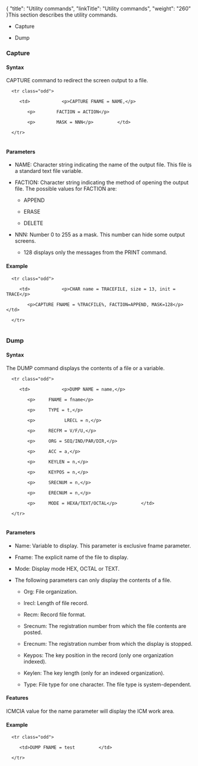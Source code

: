 {
    "title": "Utility commands",
    "linkTitle": "Utility commands",
    "weight": "260"
}This section describes the utility commands.

-   Capture
-   Dump

### Capture

#### Syntax

CAPTURE command to redirect the screen output to a file.

<table data-cellspacing="0">
   <tbody>
      <tr class="odd">
         <td>            <p>CAPTURE FNAME = NAME,</p>
            <p>        FACTION = ACTION</p>
            <p>        MASK = NNN</p>         </td>
      </tr>
   </tbody>
</table>

#### Parameters

-   NAME: Character string indicating the name of the output file. This file is a standard text file variable.
-   FACTION: Character string indicating the method of opening the output file. The possible values ​​for FACTION are:
    -   APPEND
    -   ERASE
    -   DELETE
-   NNN: Number 0 to 255 as a mask. This number can hide some output screens.
    -   128 displays only the messages from the PRINT command.

#### Example

<table data-cellspacing="0">
   <tbody>
      <tr class="odd">
         <td>            <p>CHAR name = TRACEFILE, size = 13, init = TRACE</p>
            <p>CAPTURE FNAME = %TRACFILE%, FACTION=APPEND, MASK=128</p>         </td>
      </tr>
   </tbody>
</table>

### Dump

#### Syntax

The DUMP command displays the contents of a file or a variable.

<table data-cellspacing="0">
   <tbody>
      <tr class="odd">
         <td>            <p>DUMP NAME = name,</p>
            <p>     FNAME = fname</p>
            <p>     TYPE = t,</p>
            <p>           LRECL = n,</p>
            <p>     RECFM = V/F/U,</p>
            <p>     ORG = SEQ/IND/PAR/DIR,</p>
            <p>     ACC = a,</p>
            <p>     KEYLEN = n,</p>
            <p>     KEYPOS = n,</p>
            <p>     SRECNUM = n,</p>
            <p>     ERECNUM = n,</p>
            <p>     MODE = HEXA/TEXT/OCTAL</p>         </td>
      </tr>
   </tbody>
</table>

#### Parameters

-   Name: Variable to display. This parameter is exclusive fname parameter.
-   Fname: The explicit name of the file to display.
-   Mode: Display mode HEX, OCTAL or TEXT.
-   The following parameters can only display the contents of a file.
    -   Org: File organization.
    -   lrecl: Length of file record.
    -   Recm: Record file format.
    -   Srecnum: The registration number from which the file contents are posted.
    -   Erecnum: The registration number from which the display is stopped.
    -   Keypos: The key position in the record (only one organization indexed).
    -   Keylen: The key length (only for an indexed organization).
    -   Type: File type for one character. The file type is system-dependent.

#### Features

ICMCIA value for the name parameter will display the ​​ICM work area.

#### Example

<table data-cellspacing="0">
   <tbody>
      <tr class="odd">
         <td>DUMP FNAME = test         </td>
      </tr>
   </tbody>
</table>
